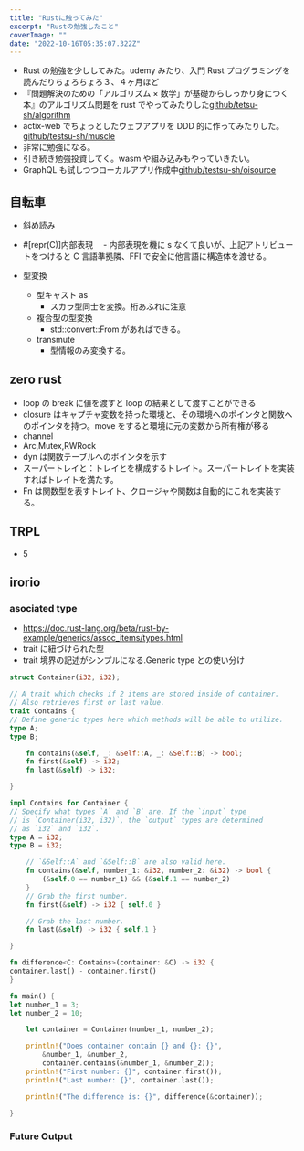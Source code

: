 ```yaml
---
title: "Rustに触ってみた"
excerpt: "Rustの勉強したこと"
coverImage: ""
date: "2022-10-16T05:35:07.322Z"
---
```


- Rust の勉強を少ししてみた。udemy みたり、入門 Rust プログラミングを読んだりちょろちょろ３、４ヶ月ほど
- 『問題解決のための「アルゴリズム × 数学」が基礎からしっかり身につく本』のアルゴリズム問題を rust でやってみたりした[github/tetsu-sh/algorithm](https://github.com/tetsu-sh/algorithm)
- actix-web でちょっとしたウェブアプリを DDD 的に作ってみたりした。[github/testsu-sh/muscle](https://github.com/tetsu-sh/muscle)
- 非常に勉強になる。
- 引き続き勉強投資してく。wasm や組み込みもやっていきたい。
- GraphQL も試しつつローカルアプリ作成中[github/testsu-sh/oisource](https://github.com/tetsu-sh/oisource)

## 自転車

- 斜め読み
- #[repr(C)]内部表現
  　- 内部表現を機に s なくて良いが、上記アトリビュートをつけると C 言語準拠隣、FFI で安全に他言語に構造体を渡せる。

- 型変換
  - 型キャスト as
    - スカラ型同士を変換。桁あふれに注意
  - 複合型の型変換
    - std::convert::From があればできる。
  - transmute
    - 型情報のみ変換する。

## zero rust

- loop の break に値を渡すと loop の結果として渡すことができる
- closure はキャプチャ変数を持った環境と、その環境へのポインタと関数へのポインタを持つ。move をすると環境に元の変数から所有権が移る
- channel
- Arc,Mutex,RWRock
- dyn は関数テーブルへのポインタを示す
- スーパートレイと：トレイとを構成するトレイト。スーパートレイトを実装すればトレイトを満たす。
- Fn は関数型を表すトレイト、クロージャや関数は自動的にこれを実装する。

## TRPL

- 5

## irorio

### asociated type

- https://doc.rust-lang.org/beta/rust-by-example/generics/assoc_items/types.html
- trait に紐づけられた型
- trait 境界の記述がシンプルになる.Generic type との使い分け

```rust
struct Container(i32, i32);

// A trait which checks if 2 items are stored inside of container.
// Also retrieves first or last value.
trait Contains {
// Define generic types here which methods will be able to utilize.
type A;
type B;

    fn contains(&self, _: &Self::A, _: &Self::B) -> bool;
    fn first(&self) -> i32;
    fn last(&self) -> i32;

}

impl Contains for Container {
// Specify what types `A` and `B` are. If the `input` type
// is `Container(i32, i32)`, the `output` types are determined
// as `i32` and `i32`.
type A = i32;
type B = i32;

    // `&Self::A` and `&Self::B` are also valid here.
    fn contains(&self, number_1: &i32, number_2: &i32) -> bool {
        (&self.0 == number_1) && (&self.1 == number_2)
    }
    // Grab the first number.
    fn first(&self) -> i32 { self.0 }

    // Grab the last number.
    fn last(&self) -> i32 { self.1 }

}

fn difference<C: Contains>(container: &C) -> i32 {
container.last() - container.first()
}

fn main() {
let number_1 = 3;
let number_2 = 10;

    let container = Container(number_1, number_2);

    println!("Does container contain {} and {}: {}",
        &number_1, &number_2,
        container.contains(&number_1, &number_2));
    println!("First number: {}", container.first());
    println!("Last number: {}", container.last());

    println!("The difference is: {}", difference(&container));

}

```

### Future Output

